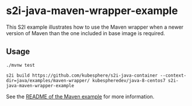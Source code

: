 # s2i-java-maven-wrapper-example

This S2I example illustrates how to use the Maven wrapper when a newer version of Maven than the one included in base image is required.

## Usage

    ./mvnw test    

    s2i build https://github.com/kubesphere/s2i-java-container --context-dir=java/examples/maven-wrapper/ kubespheredev/java-8-centos7 s2i-java-maven-wrapper-example

See the [README of the Maven example](../maven/README.md) for more information.

